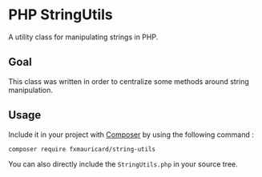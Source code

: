 # PHP StringUtils
A utility class for manipulating strings in PHP.

## Goal

This class was written in order to centralize some methods around string manipulation.

## Usage

Include it in your project with [Composer](https://getcomposer.org/) by using the following command :
```
composer require fxmauricard/string-utils
```

You can also directly include the `StringUtils.php` in your source tree.
